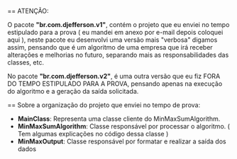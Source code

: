 == ATENÇÃO:

O pacote **"br.com.djefferson.v1"**, contém o projeto que eu enviei no tempo estipulado para a prova ( eu mandei em anexo por e-mail depois coloquei aqui ), neste pacote eu desenvolvi uma versão mais "verbosa" digamos assim, pensando que é um algoritmo de uma empresa que irá receber alterações e melhorias no futuro, separando mais as responsabilidades das classes, etc.

No pacote **"br.com.djefferson.v2"**, é uma outra versão que eu fiz FORA DO TEMPO ESTIPULADO PARA A PROVA, pensando apenas na execução do algoritmo e a geração da saída solicitada.

== Sobre a organização do projeto que enviei no tempo de prova:

* **MainClass**: Representa uma classe cliente do MinMaxSumAlgorithm.
* **MinMaxSumAlgorithm**: Classe responsável por processar o algoritmo. ( Tem algumas explicações no código dessa classe )
* **MinMaxOutput**: Classe responsável por formatar e realizar a saída dos dados